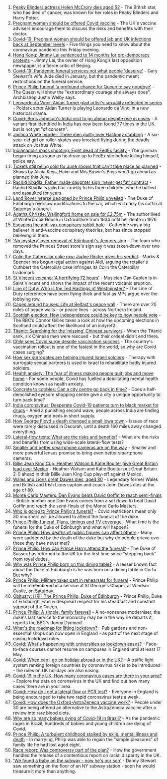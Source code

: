 1. [Peaky Blinders actress Helen McCrory dies aged 52](https://www.bbc.co.uk/news/entertainment-arts-56770593) - The British star, who has died of cancer, was known for her roles in Peaky Blinders and Harry Potter.
2. [Pregnant women should be offered Covid vaccine](https://www.bbc.co.uk/news/health-56778146) - The UK's vaccine advisers encourage them to discuss the risks and benefits with their doctor.
3. [Covid-19: Pregnant women should be offered jab and UK infections back at September levels](https://www.bbc.co.uk/news/uk-56775377) - Five things you need to know about the coronavirus pandemic this Friday evening.
4. [Hong Kong: Jimmy Lai sentenced to 14 months for pro-democracy protests](https://www.bbc.co.uk/news/world-asia-56770567) - Jimmy Lai, the owner of Hong Kong’s last opposition newspaper, is a fierce critic of Beijing.
5. [Covid-19: Pandemic funeral services not what people 'deserve'](https://www.bbc.co.uk/news/uk-56765962) - Gary Stewart's wife Jude died in January, but the pandemic meant restrictions on the funeral service.
6. [Prince Philip funeral 'a profound chance for Queen to say goodbye'](https://www.bbc.co.uk/news/uk-56769860) - The Queen will show the "extraordinary courage she always does", Archbishop Justin Welby says.
7. [Leonardo da Vinci: Aidan Turner glad artist's sexuality reflected in series](https://www.bbc.co.uk/news/entertainment-arts-56769845) - Poldark actor Aidan Turner is playing Leonardo da Vinci in a new historical drama.
8. [Covid: Boris Johnson's India visit to go ahead despite rise in cases](https://www.bbc.co.uk/news/uk-56777062) - A variant first identified in India has now been found 77 times in the UK, but is not yet "of concern".
9. [Joshua White murder: Three men guilty over Hackney stabbing](https://www.bbc.co.uk/news/uk-england-london-56766812) - A six-year-old girl on roller-skates was knocked flying during the deadly attack on Joshua White.
10. [Indianapolis mass shooting: Eight dead at FedEx facility](https://www.bbc.co.uk/news/world-us-canada-56770200) - The gunman began firing as soon as he drove up to FedEx site before killing himself, police say.
11. [Tickets still being sold for June shows that can't take place as planned](https://www.bbc.co.uk/news/entertainment-arts-56770590) - Shows by Alicia Keys, Haim and Mrs Brown's Boys won't go ahead as planned this June.
12. [Rachid Khadla: Father made daughter sign 'never get fat' contract](https://www.bbc.co.uk/news/uk-england-berkshire-56773644) - Rachid Khadla is jailed for cruelty to his three children, who he bullied and assaulted for years.
13. [Land Rover hearse designed by Prince Philip unveiled](https://www.bbc.co.uk/news/uk-56771164) - The Duke of Edinburgh oversaw modifications to the car, which will carry his coffin at Saturday's funeral.
14. [Agatha Christie: Wallingford home on sale for £2.75m](https://www.bbc.co.uk/news/uk-england-oxfordshire-56774074) - The author lived at Winterbrook House in Oxfordshire from 1934 until her death in 1976.
15. [Escaping the anti-vax conspiracy rabbit hole](https://www.bbc.co.uk/news/uk-56762061) - Catherine was a big believer in anti-vaccine conspiracy theories, but has since stopped believing in them.
16. ['No mystery' over removal of Edinburgh's Jenners sign](https://www.bbc.co.uk/news/uk-scotland-edinburgh-east-fife-56773224) - The team who removed the Princes Street store's sign say it was taken down over two days.
17. [Colin the Caterpillar cake row: Judge Rinder gives his verdict](https://www.bbc.co.uk/news/business-56768197) - Marks & Spencer has begun legal action against Aldi, arguing the retailer's Cuthbert the Caterpillar cake infringes its Colin the Caterpillar trademark.
18. [St Vincent volcano: ‘A horrifying 72 hours’](https://www.bbc.co.uk/news/newsbeat-56753221) - Musician Dan Caplen is in Saint Vincent and shows the impact of the recent volcanic eruption.
19. [Line of Duty: Who is the Ted Hastings of Westminster?](https://www.bbc.co.uk/news/uk-politics-56759634) - The Line of Duty references have been flying thick and fast as MPs argue over the lobbying row.
20. [Cages around houses: Life at Belfast's peace wall](https://www.bbc.co.uk/news/uk-northern-ireland-56765168) - There are over 20 miles of peace walls - or peace lines - across Northern Ireland.
21. [Scottish election: How independence could be key to how people vote](https://www.bbc.co.uk/news/uk-scotland-56748634) - The BBC’s Connor Gillies takes a look at how the upcoming elections in Scotland could affect the likelihood of an indyref2.
22. [Titanic: Searching for the 'missing' Chinese survivors](https://www.bbc.co.uk/news/world-us-canada-56755614) - When the Titanic sank, six Chinese men were rescued - but their ordeal didn't end there.
23. [Chile sees Covid surge despite vaccination success](https://www.bbc.co.uk/news/world-latin-america-56731801) - The country's vaccination rollout is one of the fastest in the world, so why are Covid cases surging?
24. [How sex surrogates are helping injured Israeli soldiers](https://www.bbc.co.uk/news/stories-56737828) - Therapy with surrogate sexual partners is used in Israel to rehabilitate badly injured soldiers.
25. [Health anxiety: The fear of illness making people quit jobs and move home](https://www.bbc.co.uk/news/disability-56591440) - For some people, Covid has fuelled a debilitating mental health condition known as health anxiety.
26. [Concrete to cobbles: Can a city centre go back in time?](https://www.bbc.co.uk/news/uk-england-nottinghamshire-54793917) - Does a half-demolished eyesore shopping centre give a city a unique opportunity to turn back time?
27. [India coronavirus: Desperate Covid-19 patients turn to black market for drugs](https://www.bbc.co.uk/news/world-asia-india-56757405) - Amid a punishing second wave, people across India are finding drugs, oxygen and beds in short supply.
28. [How George Floyd's death changed a small Iowa town](https://www.bbc.co.uk/news/world-us-canada-56726028) - Issues of race were rarely discussed in Decorah, until a death 160 miles away changed everything.
29. [Lateral-flow tests: What are the risks and benefits?](https://www.bbc.co.uk/news/56675624) - What are the risks and benefits from using wide-scale lateral-flow tests?
30. [Smaller and better smartphone cameras are on the way](https://www.bbc.co.uk/news/business-56237991) - Smaller and more powerful lenses promise to bring even better smartphone cameras.
31. [Billie Jean King Cup: Heather Watson & Katie Boulter give Great Britain lead over Mexico](https://www.bbc.co.uk/sport/tennis/56760606) - Heather Watson and Katie Boulter put Great Britain 2-0 ahead in their Billie Jean King Cup play-off against Mexico.
32. [Wales and Lions great Dawes dies, aged 80](https://www.bbc.co.uk/sport/rugby-union/56776411) - Legendary former Wales and British and Irish Lions captain and coach John Dawes dies at the age of 80.
33. [Monte Carlo Masters: Dan Evans beats David Goffin to reach semi-finals](https://www.bbc.co.uk/sport/tennis/56776351) - British number one Dan Evans comes from a set down to beat David Goffin and reach the semi-finals of the Monte Carlo Masters.
34. [Who is going to Prince Philip's funeral?](https://www.bbc.co.uk/news/uk-56765468) - Covid restrictions mean only 30 mourners will be allowed to attend the funeral of the duke.
35. [Prince Philip funeral: Plans, timings and TV coverage](https://www.bbc.co.uk/news/uk-56694327) - What time is the funeral for the Duke of Edinburgh and what will happen?
36. [Prince Philip: How deaths of public figures can affect others](https://www.bbc.co.uk/news/uk-england-bristol-56718056) - Many were saddened by the death of the duke but why do people grieve over those they have never met?
37. [Prince Philip: How can Prince Harry attend the funeral?](https://www.bbc.co.uk/news/uk-56709506) - The Duke of Sussex has returned to the UK for the first time since "stepping back" from royal duties.
38. [Why was Prince Philip born on this dining table?](https://www.bbc.co.uk/news/uk-56765169) - A lesser known fact about the Duke of Edinburgh is he was born on a dining table in Corfu. But why?
39. [Prince Philip: Military takes part in rehearsals for funeral](https://www.bbc.co.uk/news/uk-56753421) - Prince Philip will be remembered in a service at St George's Chapel, at Windsor Castle, on Saturday.
40. [Obituary: HRH The Prince Philip, Duke of Edinburgh](https://www.bbc.co.uk/news/uk-10224525) - Prince Philip, Duke of Edinburgh, won widespread respect for his steadfast and constant support of the Queen.
41. [Prince Philip: A simple, family farewell](https://www.bbc.co.uk/news/56708741) - A no-nonsense moderniser, the duke's last service to the monarchy may be in the way he departs it, reports the BBC's Jonny Dymond.
42. [What's the roadmap for lifting lockdown?](https://www.bbc.co.uk/news/explainers-52530518) - Pub gardens and non-essential shops can now open in England - as part of the next stage of easing lockdown rules.
43. [Covid: What's happening with universities as lockdown eases?](https://www.bbc.co.uk/news/explainers-52753913) - Face-to-face courses cannot resume on campuses in England until at least 17 May.
44. [Covid: When can I go on holiday abroad or in the UK?](https://www.bbc.co.uk/news/explainers-52646738) - A traffic light system ranking foreign countries by coronavirus risk is to be introduced - the rules on UK holidays are also easing.
45. [Covid-19 in the UK: How many coronavirus cases are there in your area?](https://www.bbc.co.uk/news/uk-51768274) - Explore the data on coronavirus in the UK and find out how many cases there are in your area.
46. [Covid: How do I get a lateral flow or PCR test?](https://www.bbc.co.uk/news/health-51943612) - Everyone in England is being encouraged to take two rapid coronavirus tests a week.
47. [Covid: How does the Oxford-AstraZeneca vaccine work?](https://www.bbc.co.uk/news/health-55302595) - People under 30 are being offered an alternative to the AstraZeneca vaccine after a review into rare blood clots.
48. [Why are so many babies dying of Covid-19 in Brazil?](https://www.bbc.co.uk/news/world-latin-america-56696907) - As the pandemic rages in Brazil, hundreds of babies and young children are dying of Covid.
49. [Prince Philip: A turbulent childhood stalked by exile, mental illness and death](https://www.bbc.co.uk/news/uk-56690270) - In marrying, Philip was able to regain the "simple pleasures" of family life he had lost aged eight.
50. [Race report: Was controversy part of the plan?](https://www.bbc.co.uk/news/uk-politics-56578839) - How the government handled the release of a contentious report on racial disparity in the UK.
51. ['We found a baby on the subway - now he's our son'](https://www.bbc.co.uk/news/stories-56409764) - Danny Stewart saw something on the floor of an NY subway station - soon he would treasure it more than anything.
